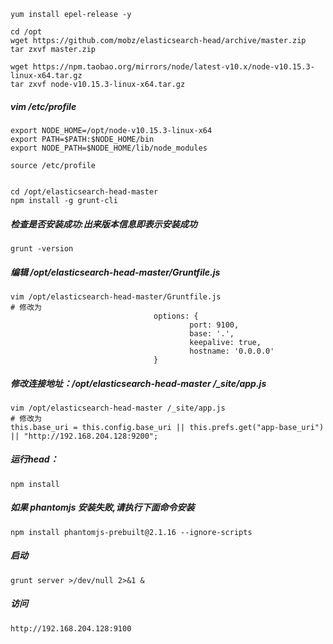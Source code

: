 ```
yum install epel-release -y

cd /opt
wget https://github.com/mobz/elasticsearch-head/archive/master.zip
tar zxvf master.zip

wget https://npm.taobao.org/mirrors/node/latest-v10.x/node-v10.15.3-linux-x64.tar.gz
tar zxvf node-v10.15.3-linux-x64.tar.gz
```
##### vim /etc/profile
```
export NODE_HOME=/opt/node-v10.15.3-linux-x64
export PATH=$PATH:$NODE_HOME/bin
export NODE_PATH=$NODE_HOME/lib/node_modules

source /etc/profile


cd /opt/elasticsearch-head-master    
npm install -g grunt-cli

```
##### 检查是否安装成功:出来版本信息即表示安装成功
```
grunt -version 
```
##### 编辑 /opt/elasticsearch-head-master/Gruntfile.js
```
vim /opt/elasticsearch-head-master/Gruntfile.js
# 修改为
                                options: {
                                        port: 9100,
                                        base: '.',
                                        keepalive: true,
                                        hostname: '0.0.0.0'
                                }
```
##### 修改连接地址：/opt/elasticsearch-head-master /_site/app.js
```
vim /opt/elasticsearch-head-master /_site/app.js
# 修改为
this.base_uri = this.config.base_uri || this.prefs.get("app-base_uri") || "http://192.168.204.128:9200";
```

##### 运行head：
```
npm install 
```
##### 如果 phantomjs 安装失败,请执行下面命令安装
```
npm install phantomjs-prebuilt@2.1.16 --ignore-scripts
```
##### 启动 
```
grunt server >/dev/null 2>&1 &
```
##### 访问
```
http://192.168.204.128:9100
```
